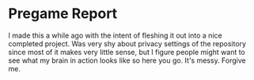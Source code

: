 # Pregame Report

I made this a while ago with the intent of fleshing it out into a nice completed project. Was very shy about privacy settings of the repository since most of it makes very little sense, but I figure people might want to see what my brain in action looks like so here you go. It's messy. Forgive me.
